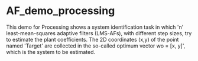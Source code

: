 AF_demo_processing
==================

This demo for Processing shows a system identification task in which 'n' least-mean-squares adaptive filters (LMS-AFs), with different step sizes, try to estimate the plant coefficients. The 2D coordinates (x,y) of the point named 'Target' are collected in the so-called optimum vector wo = [x, y]', which is the system to be estimated. 
